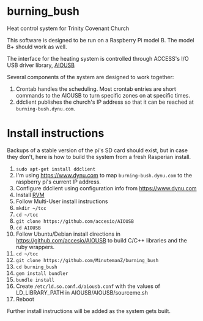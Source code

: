 burning_bush
============

Heat control system for Trinity Covenant Church

This software is designed to be run on a Raspberry Pi model B.  The model B+
should work as well.

The interface for the heating system is controlled through ACCESS's I/O USB
driver library, [AIOUSB](https://github.com/accesio/AIOUSB)

Several components of the system are designed to work together:
1. Crontab handles the scheduling.  Most crontab entries
are short commands to the AIOUSB to turn specific zones on at specific times.
1. ddclient publishes the church's IP address so that it can be reached at
`burning-bush.dynu.com`.

# Install instructions

Backups of a stable version of the pi's SD card should exist, but in case they
don't, here is how to build the system from a fresh Rasperian install.

1. `sudo apt-get install ddclient`
  1. I'm using https://www.dynu.com to map `burning-bush.dynu.com` to the
  raspberry pi's current IP address.
  1. Configure ddclient using configuration info from https://www.dynu.com
1. Install [RVM](http://rvm.io/rvm/install)
  1. Follow Multi-User install instructions
1. `mkdir ~/tcc`
1. `cd ~/tcc`
1. `git clone https://github.com/accesio/AIOUSB`
1. `cd AIOUSB`
1. Follow Ubuntu/Debian install directions in https://github.com/accesio/AIOUSB
to build C/C++ libraries and the ruby wrappers.
1. `cd ~/tcc`
1. `git clone https://github.com/MinutemanZ/burning_bush`
1. `cd burning_bush`
1. `gem install bundler`
1. `bundle install`
1. Create `/etc/ld.so.conf.d/aiousb.conf` with the values of LD_LIBRARY_PATH in AIOUSB/AIOUSB/sourceme.sh
1. Reboot

Further install instructions will be added as the system gets built.
